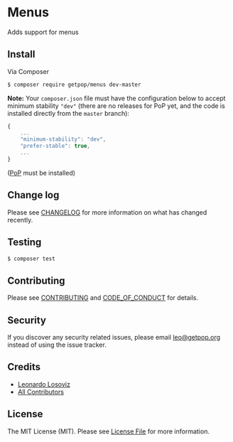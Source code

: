 # Menus

<!--
[![Latest Version on Packagist][ico-version]][link-packagist]
[![Software License][ico-license]](LICENSE.md)
[![Build Status][ico-travis]][link-travis]
[![Coverage Status][ico-scrutinizer]][link-scrutinizer]
[![Quality Score][ico-code-quality]][link-code-quality]
[![Total Downloads][ico-downloads]][link-downloads]
-->

Adds support for menus


## Install

Via Composer

``` bash
$ composer require getpop/menus dev-master
```

**Note:** Your `composer.json` file must have the configuration below to accept minimum stability `"dev"` (there are no releases for PoP yet, and the code is installed directly from the `master` branch):

```javascript
{
    ...
    "minimum-stability": "dev",
    "prefer-stable": true,
    ...
}
```

([PoP](https://github.com/leoloso/PoP) must be installed)

<!--
## Usage

``` php
```
-->

## Change log

Please see [CHANGELOG](CHANGELOG.md) for more information on what has changed recently.

## Testing

``` bash
$ composer test
```

## Contributing

Please see [CONTRIBUTING](CONTRIBUTING.md) and [CODE_OF_CONDUCT](CODE_OF_CONDUCT.md) for details.

## Security

If you discover any security related issues, please email leo@getpop.org instead of using the issue tracker.

## Credits

- [Leonardo Losoviz][link-author]
- [All Contributors][link-contributors]

## License

The MIT License (MIT). Please see [License File](LICENSE.md) for more information.

[ico-version]: https://img.shields.io/packagist/v/getpop/menus.svg?style=flat-square
[ico-license]: https://img.shields.io/badge/license-MIT-brightgreen.svg?style=flat-square
[ico-travis]: https://img.shields.io/travis/getpop/menus/master.svg?style=flat-square
[ico-scrutinizer]: https://img.shields.io/scrutinizer/coverage/g/getpop/menus.svg?style=flat-square
[ico-code-quality]: https://img.shields.io/scrutinizer/g/getpop/menus.svg?style=flat-square
[ico-downloads]: https://img.shields.io/packagist/dt/getpop/menus.svg?style=flat-square

[link-packagist]: https://packagist.org/packages/getpop/menus
[link-travis]: https://travis-ci.org/getpop/menus
[link-scrutinizer]: https://scrutinizer-ci.com/g/getpop/menus/code-structure
[link-code-quality]: https://scrutinizer-ci.com/g/getpop/menus
[link-downloads]: https://packagist.org/packages/getpop/menus
[link-author]: https://github.com/leoloso
[link-contributors]: ../../contributors
